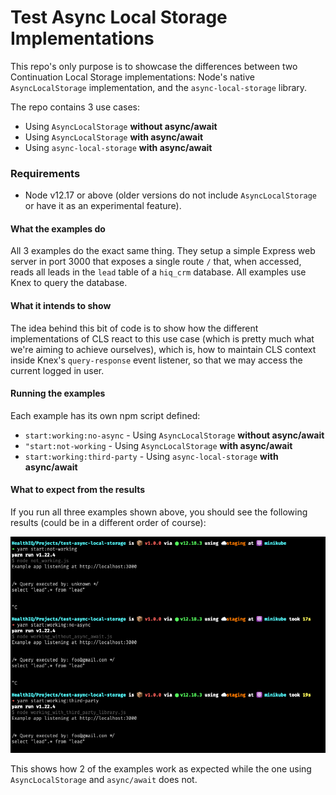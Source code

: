 # Test Async Local Storage Implementations

This repo's only purpose is to showcase the differences between two Continuation Local Storage implementations:
Node's native `AsyncLocalStorage` implementation, and the `async-local-storage` library.

The repo contains 3 use cases:
- Using `AsyncLocalStorage` **without async/await**
- Using `AsyncLocalStorage` **with async/await**
- Using `async-local-storage` **with async/await**

### Requirements

- Node v12.17 or above (older versions do not include `AsyncLocalStorage` or have it as an experimental feature).

#### What the examples do

All 3 examples do the exact same thing. They setup a simple Express web server in port 3000 that exposes a single
route `/` that, when accessed, reads all leads in the `lead` table of a `hiq_crm` database. All examples use Knex
to query the database.

#### What it intends to show

The idea behind this bit of code is to show how the different implementations of CLS react to this use case (which is
pretty much what we're aiming to achieve ourselves), which is, how to maintain CLS context inside Knex's `query-response`
event listener, so that we may access the current logged in user.

#### Running the examples

Each example has its own npm script defined:
- `start:working:no-async` - Using `AsyncLocalStorage` **without async/await**
- `"start:not-working` - Using `AsyncLocalStorage` **with async/await**
- `start:working:third-party` - Using `async-local-storage` **with async/await**

#### What to expect from the results

If you run all three examples shown above, you should see the following results (could be in a different order of course):

![Expected](resources/expected.png)

This shows how 2 of the examples work as expected while the one using `AsyncLocalStorage` and `async/await` does not.